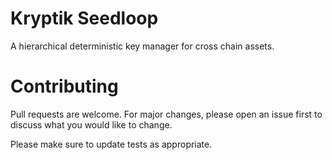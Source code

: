 # Kryptik Seedloop
A hierarchical deterministic key manager for cross chain assets.

# Contributing
Pull requests are welcome. For major changes, please open an issue first to discuss what you would like to change.

Please make sure to update tests as appropriate.
